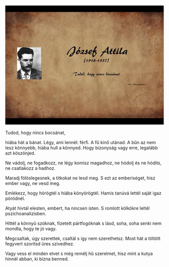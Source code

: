 ![Image](sddefault.jpg)


Tudod, hogy nincs bocsánat,

hiába hát a bánat.
Légy, ami lennél: férfi.
A fű kinő utánad.
A bűn az nem lesz könnyebb,
hiába hull a könnyed.
Hogy bizonyság vagy erre,
legalább azt köszönjed.

Ne vádolj, ne fogadkozz,
ne légy komisz magadhoz,
ne hódolj és ne hódits,
ne csatlakozz a hadhoz.

Maradj fölöslegesnek,
a titkokat ne lesd meg.
S ezt az emberiséget,
hisz ember vagy, ne vesd meg.

Emlékezz, hogy hörögtél
s hiába könyörögtél.
Hamis tanúvá lettél
saját igaz pörödnél.

Atyát hivtál elesten,
embert, ha nincsen isten.
S romlott kölkökre leltél
pszichoanalizisben.

Hittél a könnyü szóknak,
fizetett pártfogóknak
s lásd, soha, soha senki
nem mondta, hogy te jó vagy.

Megcsaltak, úgy szerettek,
csaltál s igy nem szerethetsz.
Most hát a töltött fegyvert
szoritsd üres szivedhez.

Vagy vess el minden elvet
s még remélj hű szerelmet,
hisz mint a kutya hinnél
abban, ki bízna benned.
